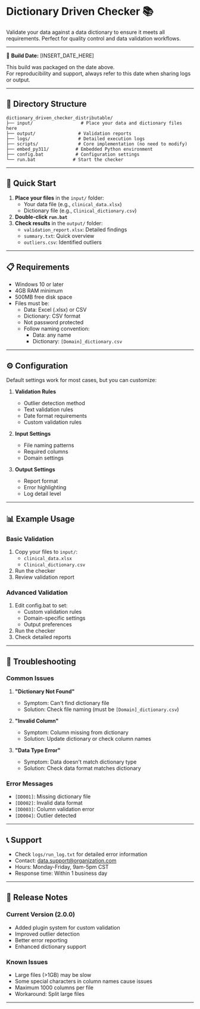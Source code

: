 # Dictionary Driven Checker 📚

Validate your data against a data dictionary to ensure it meets all requirements. Perfect for quality control and data validation workflows.

---

📅 **Build Date:** [INSERT_DATE_HERE]

This build was packaged on the date above.  
For reproducibility and support, always refer to this date when sharing logs or output.

---

## 📂 Directory Structure

```
dictionary_driven_checker_distributable/
├── input/                  # Place your data and dictionary files here
├── output/                # Validation reports
├── logs/                  # Detailed execution logs
├── scripts/               # Core implementation (no need to modify)
├── embed_py311/          # Embedded Python environment
├── config.bat            # Configuration settings
└── run.bat              # Start the checker
```

---

## 🚀 Quick Start

1. **Place your files** in the `input/` folder:
   - Your data file (e.g., `clinical_data.xlsx`)
   - Dictionary file (e.g., `Clinical_dictionary.csv`)
2. **Double-click `run.bat`**
3. **Check results** in the `output/` folder:
   - `validation_report.xlsx`: Detailed findings
   - `summary.txt`: Quick overview
   - `outliers.csv`: Identified outliers

---

## 📋 Requirements

- Windows 10 or later
- 4GB RAM minimum
- 500MB free disk space
- Files must be:
  - Data: Excel (.xlsx) or CSV
  - Dictionary: CSV format
  - Not password protected
  - Follow naming convention:
    - Data: any name
    - Dictionary: `[Domain]_dictionary.csv`

---

## ⚙️ Configuration

Default settings work for most cases, but you can customize:

1. **Validation Rules**
   - Outlier detection method
   - Text validation rules
   - Date format requirements
   - Custom validation rules

2. **Input Settings**
   - File naming patterns
   - Required columns
   - Domain settings

3. **Output Settings**
   - Report format
   - Error highlighting
   - Log detail level

---

## 📊 Example Usage

### Basic Validation
1. Copy your files to `input/`:
   - `clinical_data.xlsx`
   - `Clinical_dictionary.csv`
2. Run the checker
3. Review validation report

### Advanced Validation
1. Edit config.bat to set:
   - Custom validation rules
   - Domain-specific settings
   - Output preferences
2. Run the checker
3. Check detailed reports

---

## 🔎 Troubleshooting

### Common Issues

1. **"Dictionary Not Found"**
   - Symptom: Can't find dictionary file
   - Solution: Check file naming (must be `[Domain]_dictionary.csv`)

2. **"Invalid Column"**
   - Symptom: Column missing from dictionary
   - Solution: Update dictionary or check column names

3. **"Data Type Error"**
   - Symptom: Data doesn't match dictionary type
   - Solution: Check data format matches dictionary

### Error Messages

- `[DD001]`: Missing dictionary file
- `[DD002]`: Invalid data format
- `[DD003]`: Column validation error
- `[DD004]`: Outlier detected

---

## 📞 Support

- Check `logs/run_log.txt` for detailed error information
- Contact: data.support@organization.com
- Hours: Monday-Friday, 9am-5pm CST
- Response time: Within 1 business day

---

## 📝 Release Notes

### Current Version (2.0.0)
- Added plugin system for custom validation
- Improved outlier detection
- Better error reporting
- Enhanced dictionary support

### Known Issues
- Large files (>1GB) may be slow
- Some special characters in column names cause issues
- Maximum 1000 columns per file
- Workaround: Split large files

--- 